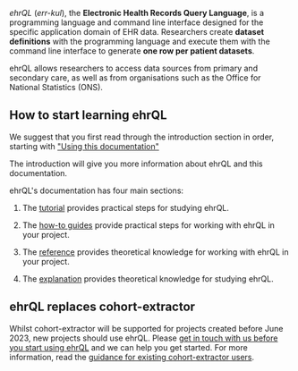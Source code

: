 *ehrQL* (*err-kul*), the **Electronic Health Records Query Language**,
is a programming language and command line interface designed for the specific application domain of EHR data.
Researchers create **dataset definitions** with the programming language
and execute them with the command line interface to generate **one row per patient datasets**.

ehrQL allows researchers to access data sources from primary and secondary care,
as well as from organisations such as the Office for National Statistics (ONS).

## How to start learning ehrQL

We suggest that you first read through the introduction section in order,
starting with ["Using this documentation"](introduction/using-this-documentation.md)

The introduction will give you more information about ehrQL
and this documentation.

ehrQL's documentation has four main sections:

1. The [tutorial](tutorial/index.md) provides practical steps for studying ehrQL.

1. The [how-to guides](how-to/index.md) provide practical steps for working with ehrQL in your project.

1. The [reference](reference/index.md) provides theoretical knowledge for working with ehrQL in your project.

1. The [explanation](explanation/index.md) provides theoretical knowledge for studying ehrQL.

## ehrQL replaces cohort-extractor

Whilst cohort-extractor will be supported for projects created before June 2023,
new projects should use ehrQL.
Please [get in touch with us before you start using ehrQL](introduction/getting-help.md)
and we can help you get started.
For more information,
read the [guidance for existing cohort-extractor users](introduction/guidance-for-existing-cohort-extractor-users.md).
